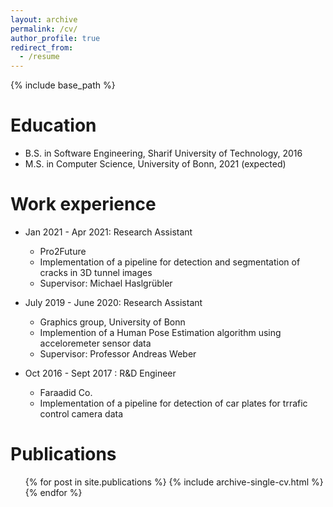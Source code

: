 ```yaml
---
layout: archive
permalink: /cv/
author_profile: true
redirect_from:
  - /resume
---
```


{% include base_path %}

Education
======
* B.S. in Software Engineering, Sharif University of Technology, 2016
* M.S. in Computer Science, University of Bonn, 2021 (expected)

Work experience
======
* Jan 2021 - Apr 2021: Research Assistant
  * Pro2Future
  * Implementation of a pipeline for detection and segmentation of cracks in 3D tunnel images 
  * Supervisor: Michael Haslgrübler

* July 2019 - June 2020: Research Assistant
  * Graphics group, University of Bonn
  * Implemention of a Human Pose Estimation algorithm using acceloremeter sensor data
  * Supervisor: Professor Andreas Weber

* Oct 2016 - Sept 2017 : R&D Engineer
  * Faraadid Co.
  * Implementation of a pipeline for detection of car plates for trrafic control camera data
 
  

Publications
======
  <ul>{% for post in site.publications %}
    {% include archive-single-cv.html %}
  {% endfor %}</ul>
  


